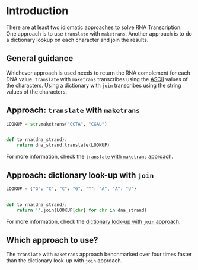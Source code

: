 # Introduction

There are at least two idiomatic approaches to solve RNA Transcription.
One approach is to use `translate` with `maketrans`.
Another approach is to do a dictionary lookup on each character and join the results.

## General guidance

Whichever approach is used needs to return the RNA complement for each DNA value.
`translate` with `maketrans` transcribes using the [ASCII][ASCII] values of the characters.
Using a dictionary with `join` transcribes using the string values of the characters.

## Approach: `translate` with `maketrans`

```python
LOOKUP = str.maketrans("GCTA", "CGAU")


def to_rna(dna_strand):
    return dna_strand.translate(LOOKUP)

```

For more information, check the [`translate` with `maketrans` approach][approach-translate-maketrans].

## Approach: dictionary look-up with `join`

```python
LOOKUP = {"G": "C", "C": "G", "T": "A", "A": "U"}


def to_rna(dna_strand):
    return ''.join(LOOKUP[chr] for chr in dna_strand)

```

For more information, check the [dictionary look-up with `join` approach][approach-dictionary-join].

## Which approach to use?

The `translate` with `maketrans` approach benchmarked over four times faster than the dictionary look-up with `join` approach.

[ASCII]: https://www.asciitable.com/
[approach-translate-maketrans]: https://exercism.org/tracks/python/exercises/rna-transcription/approaches/translate-maketrans
[approach-dictionary-join]: https://exercism.org/tracks/python/exercises/rna-transcription/approaches/dictionary-join
